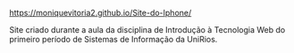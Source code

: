 https://moniquevitoria2.github.io/Site-do-Iphone/

Site criado durante a aula da disciplina de Introdução à Tecnologia Web do primeiro período de Sistemas de Informação da UniRios.
